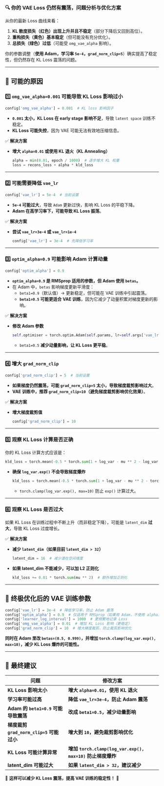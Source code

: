 ### **🔍 你的 VAE Loss 仍然有震荡，问题分析与优化方案**
从你的最新 Loss 曲线来看：
1. **KL 散度损失（红色）出现上升并且不稳定**（部分下降后又回到高位）。
2. **重构损失（黄色）基本稳定**（但可能没有充分优化）。
3. **总损失（绿色）过低**（可能受 `omg_vae_alpha` 影响）。

你的参数调整（**使用 Adam，学习率 `5e-4`，`grad_norm_clip=5`**）确实提高了稳定性，但仍然存在 KL Loss 震荡的问题。

---

## **🔎 可能的原因**
### **1️⃣ `omg_vae_alpha=0.001` 可能导致 KL Loss 影响过小**
```python
config['omg_vae_alpha'] = 0.001  # KL loss 影响因子
```
- **`0.001` 太小，KL Loss 在 early stage 影响不足**，导致 `latent space` 训练不稳定。
- **KL Loss 可能失控**，因为 VAE 可能无法有效地压缩信息。

✅ **解决方案**
- **增大 `alpha=0.01` 或使用 KL 退火（KL Annealing）**
  ```python
  alpha = min(0.01, epoch / 1000)  # 逐步增大 KL 权重
  loss = recons_loss + alpha * kld_loss
  ```

---

### **2️⃣ 可能需要降低 `vae_lr`**
```python
config['vae_lr'] = 5e-4  # 当前设置
```
- **`5e-4` 可能过大**，导致 `Adam` 更新过快，影响 KL Loss 的平稳下降。
- **Adam 在高学习率下，可能导致 KL Loss 振荡**。

✅ **解决方案**
- **尝试 `vae_lr=3e-4` 或 `vae_lr=1e-4`**
  ```python
  config['vae_lr'] = 3e-4  # 先降低学习率
  ```

---

### **3️⃣ `optim_alpha=0.9` 可能影响 Adam 计算动量**
```python
config['optim_alpha'] = 0.9
```
- **`optim_alpha=0.9` 是 RMSprop 适用的参数，但 Adam 使用 `betas`。**
- 在 Adam 中，`betas` 影响梯度更新平滑度：
  - `beta1=0.9`（默认值）→ 更新稳定，但可能在 VAE 训练中引起震荡。
  - **`beta1=0.5` 可能更适合 VAE 训练**，因为它减少了动量积累对梯度更新的影响。

✅ **解决方案**
- **修改 Adam 参数**
  ```python
  self.optimiser = torch.optim.Adam(self.params, lr=self.args['vae_lr'], betas=(0.5, 0.999), eps=self.args['optim_eps'])
  ```
  - `beta1=0.5` **减少动量影响，让 KL Loss 更平稳**。

---

### **4️⃣ 增大 `grad_norm_clip`**
```python
config['grad_norm_clip'] = 5  # 当前设置
```
- **如果梯度仍然震荡，可能 `grad_norm_clip=5` 太小，导致梯度裁剪影响过大**。
- **VAE 训练中，推荐 `grad_norm_clip=10`（避免梯度裁剪影响优化效果）**。

✅ **解决方案**
- **增大梯度裁剪值**
  ```python
  config['grad_norm_clip'] = 10
  ```

---

### **5️⃣ 观察 KL Loss 计算是否正确**
你的 KL Loss 计算方式应该是：
```python
kld_loss = torch.mean(-0.5 * torch.sum(1 + log_var - mu ** 2 - log_var.exp(), dim=1))
```
- **确保 `log_var.exp()` 不会导致梯度爆炸**
  ```python
  kld_loss = torch.mean(-0.5 * torch.sum(1 + log_var - mu ** 2 - torch.clamp(log_var.exp(), max=10), dim=1))
  ```
  - `torch.clamp(log_var.exp(), max=10)` 防止 `exp()` 计算过大。

---

### **6️⃣ 观察 KL Loss 是否过大**
如果 KL Loss 在训练过程中不断上升（而非稳定下降），可能是 `latent_dim` **过大**，导致 KL Loss 过度增长。

✅ **解决方案**
- **减少 `latent_dim`（如果目前 `latent_dim > 32`）**
  ```python
  latent_dim = 16  # 减少潜在空间维度
  ```
- **如果 latent_dim 不能减少，可以加 L2 正则化**
  ```python
  kld_loss += 0.01 * torch.sum(mu ** 2)  # 额外增加正则化
  ```

---

## **📌 终极优化后的 VAE 训练参数**
```python
config['vae_lr'] = 3e-4  # 降低学习率，防止 Adam 震荡
config['optim_alpha'] = 0.9  # 仅适用于 RMSprop（如果用 Adam，不使用 alpha）
config['learner_log_interval'] = 1000  # 更频繁地记录 Loss
config['omg_vae_alpha'] = 0.01  # 增加 KL Loss 影响（更稳定）
config['grad_norm_clip'] = 10  # 增大梯度裁剪，防止裁剪影响优化
```
**同时在 Adam 里改 `betas=(0.5, 0.999)`，并增加 `torch.clamp(log_var.exp(), max=10)`，减少 KL Loss 爆炸的可能性。**

---

## **🚀 最终建议**
| **问题** | **修改方案** |
|---------|-------------|
| **KL Loss 影响太小** | **增大 `alpha=0.01`，使用 KL 退火** |
| **学习率可能过高** | **降低 `vae_lr=3e-4`，防止 Adam 震荡** |
| **Adam 的 `beta1=0.9` 可能导致震荡** | **改成 `beta1=0.5`，减少动量影响** |
| **梯度裁剪 `grad_norm_clip=5` 可能过小** | **增大到 `10`，避免裁剪影响优化** |
| **KL Loss 可能计算异常** | **增加 `torch.clamp(log_var.exp(), max=10)` 防止梯度爆炸** |
| **latent_dim 可能过大** | **如果 `latent_dim > 32`，建议减少** |

🚀 **这样可以减少 KL Loss 震荡，提高 VAE 训练的稳定性！** 🎯
